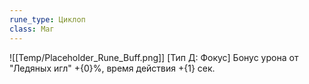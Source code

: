 ```yaml
---
rune_type: Циклоп
class: Маг
---
```

![[Temp/Placeholder_Rune_Buff.png]]
[Тип Д: Фокус] Бонус урона от "Ледяных игл" +{0}%, время действия +{1} сек.
